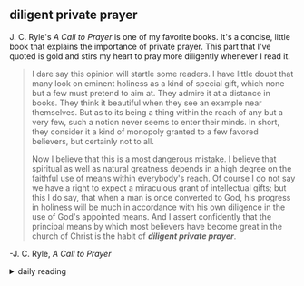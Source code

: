 ## diligent private prayer

J. C. Ryle's *A Call to Prayer* is one of my favorite books. It's a concise, little book that explains the importance of private prayer. This part that I've quoted is gold and stirs my heart to pray more diligently whenever I read it.

> I dare say this opinion will startle some readers. I have little doubt that many look on eminent holiness as a kind of special gift, which none but a few must pretend to aim at. They admire it at a distance in books. They think it beautiful when they see an example near themselves. But as to its being a thing within the reach of any but a very few, such a notion never seems to enter their minds. In short, they consider it a kind of monopoly granted to a few favored believers, but certainly not to all.
>  
> Now I believe that this is a most dangerous mistake. I believe that spiritual as well as natural greatness depends in a high degree on the faithful use of means within everybody's reach. Of course I do not say we have a right to expect a miraculous grant of intellectual gifts; but this I do say, that when a man is once converted to God, his progress in holiness will be much in accordance with his own diligence in the use of God's appointed means. And I assert confidently that the principal means by which most believers have become great in the church of Christ is the habit of ***diligent private prayer***.

-J. C. Ryle, *A Call to Prayer*

<details markdown="1">
<summary>daily reading</summary>

| Dec. 1, 2024 |
| :-------------: |
| Deut. 5; Ps. 88; Isa. 33; Rev. 3 |
| WCF 5; WLC 30-35; WSC 20-23 |
| John 8; Ex. 26; Heb. 11; 1 Tim. 3; Job 14; Ps. 76; Prov. 14; 1 Sam. 27; Jer. 10; Acts 20 |

</details>
